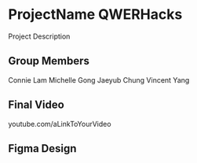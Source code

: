 # ProjectName QWERHacks

Project Description

## Group Members

Connie Lam
Michelle Gong
Jaeyub Chung
Vincent Yang

## Final Video

youtube.com/aLinkToYourVideo

## Figma Design
